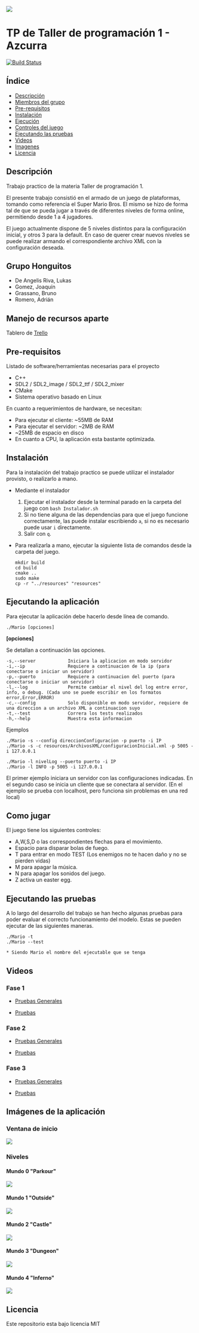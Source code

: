 
![](resources/Imagenes/Readme/Banner.png)

# TP de Taller de programación 1 - Azcurra

[![Build Status](https://travis-ci.com/brunograssano/TP-taller-de-programacion-fiuba.svg?token=kxawFvHvMKcCczSHri2q&branch=master)](https://travis-ci.com/brunograssano/TP-taller-de-programacion-fiuba)

## Índice
- [Descripción](#descripción)
- [Miembros del grupo](#grupo-honguitos)
- [Pre-requisitos](#pre-requisitos)
- [Instalación](#instalación)
- [Ejecución](#ejecutando-la-aplicación)
- [Controles del juego](#como-jugar)
- [Ejecutando las pruebas](#ejecutando-las-pruebas)
- [Videos](#videos)
- [Imagenes](#imgenes-de-la-aplicación)
- [Licencia](#licencia)

## Descripción

Trabajo practico de la materia Taller de programación 1.

El presente trabajo consistió en el armado de un juego de plataformas, tomando como referencia el Super Mario Bros.
El mismo se hizo de forma tal de que se pueda jugar a través de diferentes niveles de forma online, permitiendo desde 1 a 4 jugadores.

El juego actualmente dispone de 5 niveles distintos para la configuración inicial, y otros 3 para la default. 
En caso de querer crear nuevos niveles se puede realizar armando el correspondiente archivo XML con la configuración deseada.


    
## Grupo Honguitos
* De Angelis Riva, Lukas
* Gomez, Joaquín
* Grassano, Bruno
* Romero, Adrián

## Manejo de recursos aparte

Tablero de [Trello](https://trello.com/b/sdukQHiL/tp-taller)

## Pre-requisitos

Listado de software/herramientas necesarias para el proyecto

* C++
* SDL2 / SDL2_image / SDL2_ttf / SDL2_mixer
* CMake
* Sistema operativo basado en Linux

En cuanto a requerimientos de hardware, se necesitan:

* Para ejecutar el cliente: ~55MB de RAM
* Para ejecutar el servidor: ~2MB de RAM
* ~25MB de espacio en disco
* En cuanto a CPU, la aplicación esta bastante optimizada.

## Instalación

Para la instalación del trabajo practico se puede utilizar el instalador provisto, o realizarlo a mano.

* Mediante el instalador
    1. Ejecutar el instalador desde la terminal parado en la carpeta del juego con ```bash Instalador.sh```
    2. Si no tiene alguna de las dependencias para que el juego funcione correctamente, las puede instalar escribiendo ```a```, si no es necesario puede usar ```i``` directamente.
    3. Salir con ```q```.

* Para realizarla a mano, ejecutar la siguiente lista de comandos desde la carpeta del juego.
    ```
    mkdir build
    cd build
    cmake ..
    sudo make
    cp -r "../resources" "resources"
    ```

## Ejecutando la aplicación

Para ejecutar la aplicación debe hacerlo desde línea de comando. 
```
./Mario [opciones]
```
**[opciones]**

Se detallan a continuación las opciones.
```
-s,--server            Iniciara la aplicacion en modo servidor
-i,--ip                Requiere a continuacion de la ip (para conectarse o iniciar un servidor)
-p,--puerto            Requiere a continuacion del puerto (para conectarse o iniciar un servidor)
-l,--log               Permite cambiar el nivel del log entre error, info, o debug. (Cada uno se puede escribir en los formatos error,Error,ERROR)
-c,--config            Solo disponible en modo servidor, requiere de una direccion a un archivo XML a continuacion suyo
-t,--test              Correra los tests realizados
-h,--help              Muestra esta informacion
```

Ejemplos

```
./Mario -s --config direccionConfiguracion -p puerto -i IP 
./Mario -s -c resources/ArchivosXML/configuracionInicial.xml -p 5005 -i 127.0.0.1

./Mario -l nivelLog --puerto puerto -i IP
./Mario -l INFO -p 5005 -i 127.0.0.1
```
El primer ejemplo iniciara un servidor con las configuraciones indicadas. En el segundo caso se inicia un cliente que se conectara al servidor. (En el ejemplo se prueba con localhost, pero funciona sin problemas en una red local)

## Como jugar

El juego tiene los siguientes controles:
* A,W,S,D o las correspondientes flechas para el movimiento.
* Espacio para disparar bolas de fuego.
* T para entrar en modo TEST (Los enemigos no te hacen daño y no se pierden vidas)
* M para apagar la música.
* N para apagar los sonidos del juego.
* Z activa un easter egg.

## Ejecutando las pruebas

A lo largo del desarrollo del trabajo se han hecho algunas
pruebas para poder evaluar el correcto funcionamiento del modelo.
 Estas se pueden ejecutar de las siguientes maneras.
```
./Mario -t
./Mario --test

* Siendo Mario el nombre del ejecutable que se tenga
```

## Videos

### Fase 1

* [Pruebas Generales](https://youtu.be/2WTP9P2Rlxk)

* [Pruebas](https://youtu.be/LNObWOaGVbM)

### Fase 2

* [Pruebas Generales](https://youtu.be/xjKjGTvPpN8)

* [Pruebas](https://youtu.be/ek3vNrkeR5E)

### Fase 3

* [Pruebas Generales](https://youtu.be/2_D5a1RFYDs)

* [Pruebas](https://youtu.be/lr8mGXFn7Go)

## Imágenes de la aplicación

### Ventana de inicio
![](resources/Imagenes/Readme/ventanaInicio.png)

### Niveles
#### Mundo 0 "Parkour"
![](resources/Imagenes/Readme/nivel0.png)

#### Mundo 1 "Outside"
![](resources/Imagenes/Readme/nivel1.png)

#### Mundo 2 "Castle"
![](resources/Imagenes/Readme/nivel2.png)

#### Mundo 3 "Dungeon"
![](resources/Imagenes/Readme/nivel3.png)

#### Mundo 4 "Inferno"
![](resources/Imagenes/Readme/nivel4.png)

## Licencia
Este repositorio esta bajo licencia MIT